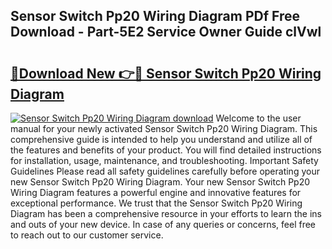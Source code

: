 ## Sensor Switch Pp20 Wiring Diagram PDf Free Download - Part-5E2 Service Owner Guide clVwl

# <h2><a href="http://dfjaim.blite.top/?on=Sensor+Switch+Pp20+Wiring+Diagram">🔗Download New 👉🔴 Sensor Switch Pp20 Wiring Diagram</a></h2>

[![Sensor Switch Pp20 Wiring Diagram download](https://i.imgur.com/lujVjoI.png)](http://dfjaim.blite.top/?on=Sensor+Switch+Pp20+Wiring+Diagram)
Welcome to the user manual for your newly activated Sensor Switch Pp20 Wiring Diagram. This comprehensive guide is intended to help you understand and utilize all of the features and benefits of your product. You will find detailed instructions for installation, usage, maintenance, and troubleshooting. Important Safety Guidelines Please read all safety guidelines carefully before operating your new Sensor Switch Pp20 Wiring Diagram. Your new Sensor Switch Pp20 Wiring Diagram features a powerful engine and innovative features for exceptional performance. We trust that the Sensor Switch Pp20 Wiring Diagram has been a comprehensive resource in your efforts to learn the ins and outs of your new device. In case of any queries or concerns, feel free to reach out to our customer service.
